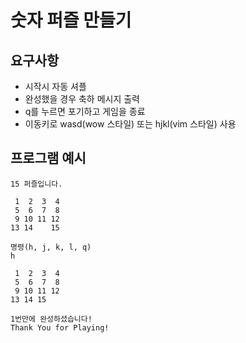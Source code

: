 # 숫자 퍼즐 만들기

## 요구사항

- 시작시 자동 셔플
- 완성했을 경우 축하 메시지 출력
- q를 누르면 포기하고 게임을 종료
- 이동키로 wasd(wow 스타일) 또는 hjkl(vim 스타일) 사용

## 프로그램 예시

```text
15 퍼즐입니다.

 1  2  3  4
 5  6  7  8
 9 10 11 12
13 14    15

명령(h, j, k, l, q)
h

 1  2  3  4
 5  6  7  8
 9 10 11 12
13 14 15

1번만에 완성하셨습니다!
Thank You for Playing!
```
